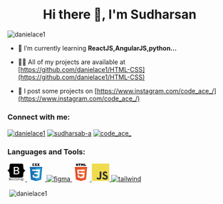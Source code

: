 <h1 align="center">Hi there 👋, I'm Sudharsan</h1>
<p align="left"> <img src="https://komarev.com/ghpvc/?username=danielace1&label=Profile%20views&color=0e74b4&style=flat" alt="danielace1" /> </p>

- 🌱 I’m currently learning **ReactJS,AngularJS,python...**

- 👨‍💻 All of my projects are available at [https://github.com/danielace1/HTML-CSS](https://github.com/danielace1/HTML-CSS)

- 📝 I post some projects on [https://www.instagram.com/code_ace_/](https://www.instagram.com/code_ace_/)

<h3 align="left">Connect with me:</h3>
<p align="left">
<a href="https://codepen.io/danielace1" target="blank"><img align="center" src="https://raw.githubusercontent.com/rahuldkjain/github-profile-readme-generator/master/src/images/icons/Social/codepen.svg" alt="danielace1" height="30" width="40" /></a>
<a href="https://www.linkedin.com/in/sudharsan-a-b40506290/" target="blank"><img align="center" src="https://raw.githubusercontent.com/rahuldkjain/github-profile-readme-generator/master/src/images/icons/Social/linked-in-alt.svg" alt="sudharsab-a" height="30" width="40" /></a>
<a href="https://instagram.com/code_ace_" target="blank"><img align="center" src="https://raw.githubusercontent.com/rahuldkjain/github-profile-readme-generator/master/src/images/icons/Social/instagram.svg" alt="code_ace_" height="30" width="40" /></a>
</p>

<h3 align="left">Languages and Tools:</h3>
<p align="left"> <a href="https://getbootstrap.com" target="_blank" rel="noreferrer"> <img src="https://raw.githubusercontent.com/devicons/devicon/master/icons/bootstrap/bootstrap-plain-wordmark.svg" alt="bootstrap" width="40" height="40"/> </a> <a href="https://www.w3schools.com/css/" target="_blank" rel="noreferrer"> <img src="https://raw.githubusercontent.com/devicons/devicon/master/icons/css3/css3-original-wordmark.svg" alt="css3" width="40" height="40"/> </a> <a href="https://www.figma.com/" target="_blank" rel="noreferrer"> <img src="https://www.vectorlogo.zone/logos/figma/figma-icon.svg" alt="figma" width="40" height="40"/> </a> <a href="https://www.w3.org/html/" target="_blank" rel="noreferrer"> <img src="https://raw.githubusercontent.com/devicons/devicon/master/icons/html5/html5-original-wordmark.svg" alt="html5" width="40" height="40"/> </a> <a href="https://developer.mozilla.org/en-US/docs/Web/JavaScript" target="_blank" rel="noreferrer"> <img src="https://raw.githubusercontent.com/devicons/devicon/master/icons/javascript/javascript-original.svg" alt="javascript" width="40" height="40"/> </a> <a href="https://tailwindcss.com/" target="_blank" rel="noreferrer"> <img src="https://www.vectorlogo.zone/logos/tailwindcss/tailwindcss-icon.svg" alt="tailwind" width="40" height="40"/> </a> </p>

<p>&nbsp;<img align="center" src="https://github-readme-stats.vercel.app/api?username=danielace1&show_icons=true&title_color=0e74b4&locale=en" alt="danielace1" /></p>
